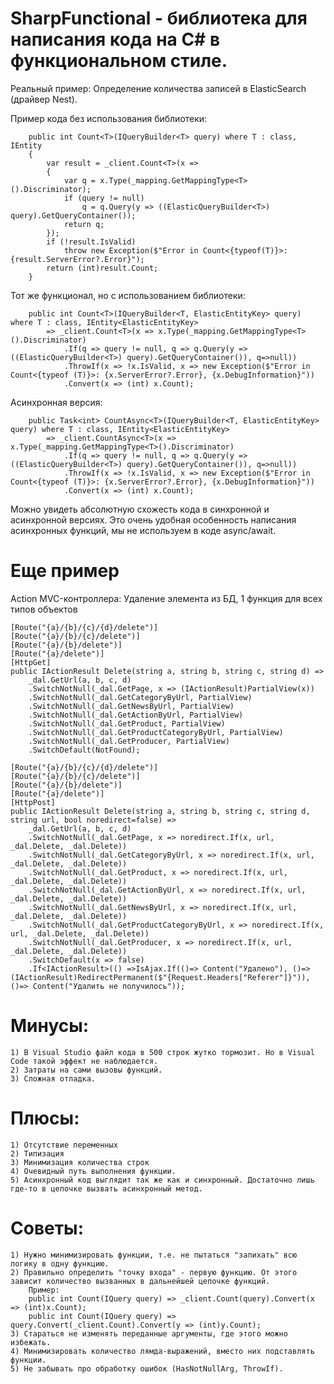 # SharpFunctional - библиотека для написания кода на C# в функциональном стиле.

Реальный пример:
Определение количества записей в ElasticSearch (драйвер Nest).

Пример кода без использования библиотеки:

		public int Count<T>(IQueryBuilder<T> query) where T : class, IEntity
		{
			var result = _client.Count<T>(x =>
			{
				var q = x.Type(_mapping.GetMappingType<T>().Discriminator);
				if (query != null)
					q = q.Query(y => ((ElasticQueryBuilder<T>) query).GetQueryContainer());
				return q;
			});
			if (!result.IsValid)
				throw new Exception($"Error in Count<{typeof(T)}>: {result.ServerError?.Error}");
			return (int)result.Count;
		}

Тот же функционал, но с использованием библиотеки:

		public int Count<T>(IQueryBuilder<T, ElasticEntityKey> query) where T : class, IEntity<ElasticEntityKey>
			=> _client.Count<T>(x => x.Type(_mapping.GetMappingType<T>().Discriminator)
				.If(q => query != null, q => q.Query(y => ((ElasticQueryBuilder<T>) query).GetQueryContainer()), q=>null))
				.ThrowIf(x => !x.IsValid, x => new Exception($"Error in Count<{typeof (T)}>: {x.ServerError?.Error}, {x.DebugInformation}"))
				.Convert(x => (int) x.Count);

Асинхронная версия:

		public Task<int> CountAsync<T>(IQueryBuilder<T, ElasticEntityKey> query) where T : class, IEntity<ElasticEntityKey>
			=> _client.CountAsync<T>(x => x.Type(_mapping.GetMappingType<T>().Discriminator)
				.If(q => query != null, q => q.Query(y => ((ElasticQueryBuilder<T>) query).GetQueryContainer()), q=>null))
				.ThrowIf(x => !x.IsValid, x => new Exception($"Error in Count<{typeof (T)}>: {x.ServerError?.Error}, {x.DebugInformation}"))
				.Convert(x => (int) x.Count);
				
Можно увидеть абсолютную схожесть кода в синхронной и асинхронной версиях. Это очень удобная особенность написания асинхронных функций, мы не используем в коде async/await.

# Еще пример
Action MVC-контроллера: Удаление элемента из БД, 1 функция для всех типов объектов

	[Route("{a}/{b}/{c}/{d}/delete")]
	[Route("{a}/{b}/{c}/delete")]
	[Route("{a}/{b}/delete")]
	[Route("{a}/delete")]
	[HttpGet]
	public IActionResult Delete(string a, string b, string c, string d) =>
		_dal.GetUrl(a, b, c, d)
		.SwitchNotNull(_dal.GetPage, x => (IActionResult)PartialView(x))
		.SwitchNotNull(_dal.GetCategoryByUrl, PartialView)
		.SwitchNotNull(_dal.GetNewsByUrl, PartialView)
		.SwitchNotNull(_dal.GetActionByUrl, PartialView)
		.SwitchNotNull(_dal.GetProduct, PartialView)
		.SwitchNotNull(_dal.GetProductCategoryByUrl, PartialView)
		.SwitchNotNull(_dal.GetProducer, PartialView)
		.SwitchDefault(NotFound);

	[Route("{a}/{b}/{c}/{d}/delete")]
	[Route("{a}/{b}/{c}/delete")]
	[Route("{a}/{b}/delete")]
	[Route("{a}/delete")]
	[HttpPost]
	public IActionResult Delete(string a, string b, string c, string d, string url, bool noredirect=false) =>
		_dal.GetUrl(a, b, c, d)
		.SwitchNotNull(_dal.GetPage, x => noredirect.If(x, url, _dal.Delete, _dal.Delete))
		.SwitchNotNull(_dal.GetCategoryByUrl, x => noredirect.If(x, url, _dal.Delete, _dal.Delete))
		.SwitchNotNull(_dal.GetProduct, x => noredirect.If(x, url, _dal.Delete, _dal.Delete))
		.SwitchNotNull(_dal.GetActionByUrl, x => noredirect.If(x, url, _dal.Delete, _dal.Delete))
		.SwitchNotNull(_dal.GetNewsByUrl, x => noredirect.If(x, url, _dal.Delete, _dal.Delete))
		.SwitchNotNull(_dal.GetProductCategoryByUrl, x => noredirect.If(x, url, _dal.Delete, _dal.Delete))
		.SwitchNotNull(_dal.GetProducer, x => noredirect.If(x, url, _dal.Delete, _dal.Delete))
		.SwitchDefault(x => false)
		.If<IActionResult>(() =>IsAjax.If(()=> Content("Удалено"), ()=> (IActionResult)RedirectPermanent($"{Request.Headers["Referer"]}")), ()=> Content("Удалить не получилось"));
		
		
# Минусы:
	1) В Visual Studio файл кода в 500 строк жутко тормозит. Но в Visual Code такой эффект не наблюдается.
	2) Затраты на сами вызовы функций.
	3) Сложная отладка.
# Плюсы:
	1) Отсутствие переменных
	2) Типизация
	3) Минимизация количества строк
	4) Очевидный путь выполнения функции.
	5) Асинхронный код выглядит так же как и синхронный. Достаточно лишь где-то в цепочке вызвать асинхронный метод.
# Советы:
	1) Нужно минимизировать функции, т.е. не пытаться "запихать" всю логику в одну функцию.
	2) Правильно определить "точку входа" - первую функцию. От этого зависит количество вызванных в дальнейшей цепочке функций.
		Пример:
		public int Count(IQuery query) => _client.Count(query).Convert(x => (int)x.Count);
		public int Count(IQuery query) => query.Convert(_client.Count).Convert(y => (int)y.Count);
	3) Стараться не изменять переданные аргументы, где этого можно избежать.
	4) Минимизировать количество лямда-выражений, вместо них подставлять функции.
	5) Не забывать про обработку ошибок (HasNotNullArg, ThrowIf).

